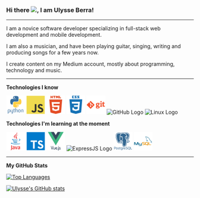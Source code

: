 <link rel="stylesheet" href="style.css">

### Hi there <img src="https://raw.githubusercontent.com/MartinHeinz/MartinHeinz/master/wave.gif" width="30px">, I am Ulysse Berra!

---

I am a novice software developer specializing in full-stack web development and mobile development.

I am also a musician, and have been playing guitar, singing, writing and producing songs for a few years now.

I create content on my Medium account, mostly about programming, technology and music. 

---

**Technologies I know**

<img src="https://github.com/devicons/devicon/blob/master/icons/python/python-original-wordmark.svg" alt="Python Logo" width="50" height="50"/> <img src="https://github.com/devicons/devicon/blob/master/icons/javascript/javascript-original.svg" alt="Javascript Logo" width="50" height="50"/> <img src="https://github.com/devicons/devicon/blob/master/icons/html5/html5-plain-wordmark.svg" alt="HTML5 Logo" width="50" height="50"/> <img src="https://github.com/devicons/devicon/blob/master/icons/css3/css3-plain-wordmark.svg" alt="CSS3 Logo" width="50" height="50"/> <img src="https://github.com/devicons/devicon/blob/master/icons/git/git-plain-wordmark.svg" alt="Git Logo" width="50" height="50"/> <img src="https://1000marcas.net/wp-content/uploads/2020/02/GitHub-Logo.jpg" alt="GitHub Logo" width="75" height="50"/> <img src="https://pngimg.com/uploads/linux/linux_PNG42.png" alt="Linux Logo" width="50" height="50"/>

**Technologies I'm learning at the moment**

<img src="https://github.com/devicons/devicon/blob/master/icons/java/java-original-wordmark.svg" alt="Java Logo" width="50" height="50"/> <img src="https://github.com/devicons/devicon/blob/master/icons/typescript/typescript-plain.svg" alt="TypeScript Logo" width="50" height="50"/> <img src="https://github.com/devicons/devicon/blob/master/icons/vuejs/vuejs-original-wordmark.svg" alt="Vue.js Logo" width="50" height="50"/> <img src="https://ih1.redbubble.net/image.438908244.6144/bg,f8f8f8-flat,750x,075,f-pad,750x1000,f8f8f8.u2.jpg" alt="ExpressJS Logo" width="40" height="50"/> <img src="https://github.com/devicons/devicon/blob/master/icons/postgresql/postgresql-plain-wordmark.svg" alt="PostgreSQL Logo" width="50" height="50"/> <img src="https://github.com/devicons/devicon/blob/master/icons/mysql/mysql-original-wordmark.svg" alt="MySQL Logo" width="50" height="50"/>

---
**My GitHub Stats**

[![Top Languages](https://github-readme-stats.vercel.app/api/top-langs/?username=UlysseBerra&theme=radical)](https://github.com/anuraghazra/github-readme-stats)

[![Ulysse's GitHub stats](https://github-readme-stats.vercel.app/api?username=UlysseBerra&theme=radical)](https://github.com/anuraghazra/github-readme-stats)
